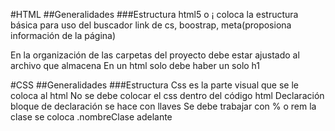 #HTML
##Generalidades
###Estructura
    html5 o ¡ coloca la estructura básica
    <html lang="en"> para uso del buscador
    <head> link de cs, boostrap, meta(proposiona información de la página)
    <section>
    En la organización de las carpetas del proyecto debe estar ajustado
    al archivo que almacena
    En un html solo debe haber un solo h1

#CSS
##Generalidades
###Estructura
    Css es la parte visual que se le coloca al html
    No se debe colocar el css dentro del código html
    Declaración
        bloque de declaración se hace con llaves
    Se debe trabajar con % o rem
    la clase se coloca .nombreClase adelante


